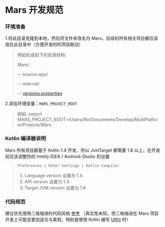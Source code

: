 # Mars 开发规范

### 环境准备

1.将此目录克隆到本地，然后将文件夹改名为 Mars，后续的所有相关项目都应该放在此目录中（方便开发时的项目联动）
> 例如形成如下的目录结构:
>
> Mars/
>
> -- source-app/
>
> -- internal/
>
> -- [versions.properties](https://github.com/jmfayard/refreshVersions)

2.添加环境变量：`MARS_PROJECT_ROOT`
> 例如: export MARS_PROJECT_ROOT=/Users/Rin/Documents/Develop/MultiPlatform/Projects/Mars

### Kotlin 编译器说明
Mars 所有项目都基于 Kotlin 1.4 开发，所以 JvmTarget 都需要 1.8 以上，在开发前应该调整你的 Intellij-IDEA / Android-Studio 的设置
>  `Preferences | Other Settings | Kotlin Compiler`
> 1. Language version 设置为 1.4
> 2. API version 设置为 1.4
> 3. Target JVM version 设置为 1.8


### 代码规范
建议优先使用二格缩进的代码风格 [参考](https://github.com/square/kotlinpoet/issues/659#issue-427238344) （真实性未知，但二格缩进在 Mars 项目开发上可能会更加适合与美观，特别是使用 Kotlin 编写 [UIKit](https://github.com/MarsPlanning/uikit) 时）

